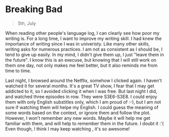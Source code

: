 
# Breaking Bad
> 5th, July

When reading other people's language log, I can clearly see how poor my writing is. For a long time, I want to improve my writing skill. I had knew the importance of writing since I was in univeristy. Like many other skills, writing asks for numerous practices. I am not as consistent as I should be, I tend to give up easily. In my mind, I didn't give them up, I just "leave them in the future". I know this is an execuse, but knowing that I will still work on them one day, not only makes me feel better, but it also reminds me from time to time.

Last night, I browsed around the Netflix, somehow I clicked <Breaking Bad> again. I haven't watched it for several months. It's a great TV show, I fear that I may get addicted to it, so I avoided clicking it when I was free. But last night I did, and watched three episodes in row. They were S3E6-S3E8. I could enjoy them with only English substitles only, which I am proud of :-), but I am not sure if watching them will helpe my English. I could guess the meaning of some words based on the context, or ignore them and follow the plot. However, I won't remember any new words. Maybe it will help me get familiar with them, and will help to remember them in the future. I doubt it :'(  Even though, I think I may keep watching <Breaking Bad>, it's so awesome!



